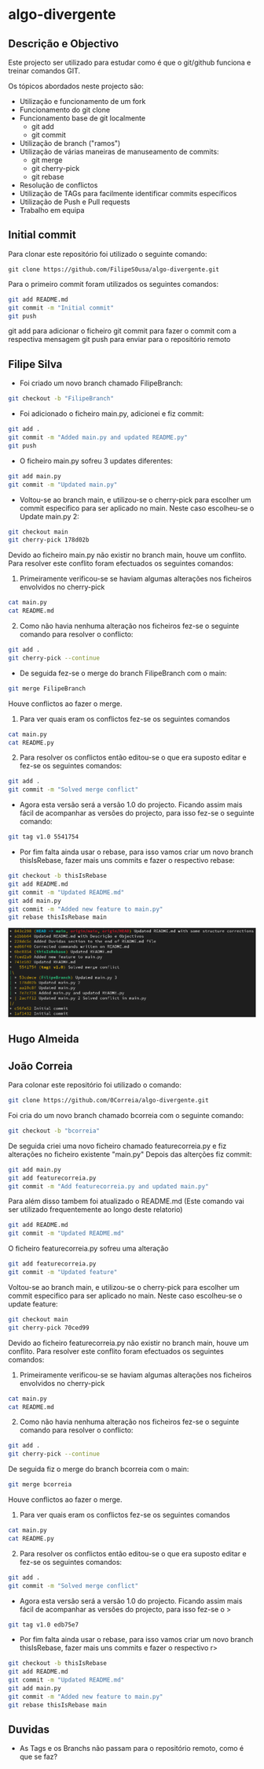 # algo-divergente
## Descrição e Objectivo

Este projecto ser utilizado para estudar como é que o git/github funciona e treinar comandos GIT.

Os tópicos abordados neste projecto são:
- Utilização e funcionamento de um fork
- Funcionamento do git clone
- Funcionamento base de git localmente
    - git add
    - git commit
- Utilização de branch ("ramos")
- Utilização de várias maneiras de manuseamento de commits:
    - git merge
    - git cherry-pick
    - git rebase
- Resolução de conflictos
- Utilização de TAGs para facilmente identificar commits específicos
- Utilização de Push e Pull requests
- Trabalho em equipa


## Initial commit

Para clonar este repositório foi utilizado o seguinte comando:
```git
git clone https://github.com/FilipeS0usa/algo-divergente.git
```
Para o primeiro commit foram utilizados os seguintes comandos:

```bash
git add README.md
git commit -m "Initial commit"
git push
```
git add para adicionar o ficheiro
git commit para fazer o commit com a respectiva mensagem
git push para enviar para o repositório remoto

## Filipe Silva

- Foi criado um novo branch chamado FilipeBranch:

```bash
git checkout -b "FilipeBranch"
```

- Foi adicionado o ficheiro main.py, adicionei e fiz commit:

```bash
git add .
git commit -m "Added main.py and updated README.py"
git push
```

- O ficheiro main.py sofreu 3 updates diferentes:

```bash
git add main.py
git commit -m "Updated main.py"
```

- Voltou-se ao branch main, e utilizou-se o cherry-pick para escolher um commit especifico para ser aplicado no main. Neste caso escolheu-se o Update main.py 2:

```bash
git checkout main
git cherry-pick 178d02b
```
Devido ao ficheiro main.py não existir no branch main, houve um conflito. Para resolver este conflito foram efectuados os seguintes comandos:
1. Primeiramente verificou-se se haviam algumas alterações nos ficheiros envolvidos no cherry-pick
```bash
cat main.py
cat README.md
```
2. Como não havia nenhuma alteração nos ficheiros fez-se o seguinte comando para resolver o conflicto:
```bash
git add .
git cherry-pick --continue
```
- De seguida fez-se o merge do branch FilipeBranch com o main:
```bash
git merge FilipeBranch
```

Houve conflictos ao fazer o merge.

1. Para ver quais eram os conflictos fez-se os seguintes comandos

```bash 
cat main.py
cat README.py
```
2. Para resolver os conflictos então editou-se o que era suposto editar e fez-se os seguintes comandos:
```bash
git add .
git commit -m "Solved merge conflict"
```
- Agora esta versão será a versão 1.0 do projecto. Ficando assim mais fácil de acompanhar as versões do projecto, para isso fez-se o seguinte comando:
```bash
git tag v1.0 5541754
```
- Por fim falta ainda usar o rebase, para isso vamos criar um novo branch thisIsRebase, fazer mais uns commits e fazer o respectivo rebase:
```bash
git checkout -b thisIsRebase
git add README.md
git commit -m "Updated README.md"
git add main.py
git commit -m "Added new feature to main.py"
git rebase thisIsRebase main
```

![gitlog](/imgs/git_log.png)

## Hugo Almeida

## João Correia

Para colonar este repositório foi utilizado o comando:
```bash	
git clone https://github.com/0Correia/algo-divergente.git
```
Foi cria do um novo branch chamado bcorreia com o seguinte comando:
```bash
git checkout -b "bcorreia"
```
De seguida criei uma novo ficheiro chamado featurecorreia.py e fiz alterações no ficheiro existente "main.py"
Depois das alterções fiz commit:
```bash
git add main.py
git add featurecorreia.py
git commit -m "Add featurecorreia.py and updated main.py"
```
Para além disso tambem foi atualizado o README.md (Este comando vai ser utilizado frequentemente ao longo deste relatorio)
```bash
git add README.md
git commit -m "Updated README.md"
```
O ficheiro featurecorreia.py sofreu uma alteração
```bash
git add featurecorreia.py
git commit -m "Updated feature"
```
Voltou-se ao branch main, e utilizou-se o cherry-pick para escolher um commit especifico para ser aplicado no main. 
Neste caso escolheu-se o update feature:
```bash
git checkout main
git cherry-pick 70ced99
```
Devido ao ficheiro featurecorreia.py não existir no branch main, houve um conflito. 
Para resolver este conflito foram efectuados os seguintes comandos:
1. Primeiramente verificou-se se haviam algumas alterações nos ficheiros envolvidos no cherry-pick
```bash
cat main.py
cat README.md
```
2. Como não havia nenhuma alteração nos ficheiros fez-se o seguinte comando para resolver o conflicto:

```bash
git add .
git cherry-pick --continue
````
De seguida fiz o merge do branch bcorreia com o main:
```bash
git merge bcorreia
```
Houve conflictos ao fazer o merge.

1. Para ver quais eram os conflictos fez-se os seguintes comandos

```bash
cat main.py
cat README.py
```
2. Para resolver os conflictos então editou-se o que era suposto editar e fez-se os seguintes comandos:
```bash
git add .
git commit -m "Solved merge conflict"
```

- Agora esta versão será a versão 1.0 do projecto. Ficando assim mais fácil de acompanhar as versões do projecto, para isso fez-se o >
```bash
git tag v1.0 edb75e7 
```
- Por fim falta ainda usar o rebase, para isso vamos criar um novo branch thisIsRebase, fazer mais uns commits e fazer o respectivo r>
```bash
git checkout -b thisIsRebase
git add README.md
git commit -m "Updated README.md"
git add main.py
git commit -m "Added new feature to main.py"
git rebase thisIsRebase main
```


## Duvidas
- As Tags e os Branchs não passam para o repositório remoto, como é que se faz?
